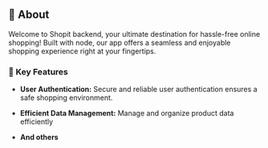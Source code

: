 ## 📝 About

Welcome to Shopit backend, your ultimate destination for hassle-free online shopping! Built with node, our app offers a seamless and enjoyable shopping experience right at your fingertips.

### 🌟 Key Features

- **User Authentication:** Secure and reliable user authentication ensures a safe shopping environment.

- **Efficient Data Management:** Manage and organize product data efficiently

- **And others**
